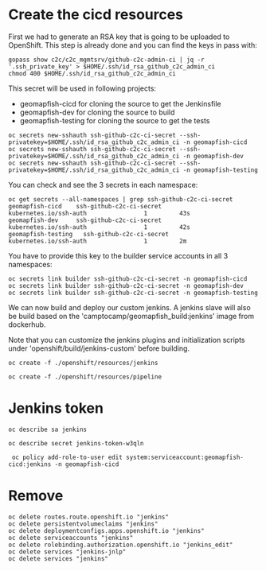# Create the cicd resources

First we had to generate an RSA key that is going to be uploaded to OpenShift.
This step is already done and you can find the keys in pass with:

```
gopass show c2c/c2c_mgmtsrv/github-c2c-admin-ci | jq -r '.ssh_private_key' > $HOME/.ssh/id_rsa_github_c2c_admin_ci
chmod 400 $HOME/.ssh/id_rsa_github_c2c_admin_ci
```

This secret will be used in following projects:

* geomapfish-cicd for cloning the source to get the Jenkinsfile
* geomapfish-dev for cloning the source to build
* geomapfish-testing for cloning the source to get the tests

```
oc secrets new-sshauth ssh-github-c2c-ci-secret --ssh-privatekey=$HOME/.ssh/id_rsa_github_c2c_admin_ci -n geomapfish-cicd
oc secrets new-sshauth ssh-github-c2c-ci-secret --ssh-privatekey=$HOME/.ssh/id_rsa_github_c2c_admin_ci -n geomapfish-dev
oc secrets new-sshauth ssh-github-c2c-ci-secret --ssh-privatekey=$HOME/.ssh/id_rsa_github_c2c_admin_ci -n geomapfish-testing
```

You can check and see the 3 secrets in each namespace:

```
oc get secrets --all-namespaces | grep ssh-github-c2c-ci-secret
geomapfish-cicd    ssh-github-c2c-ci-secret                                  kubernetes.io/ssh-auth                1         43s
geomapfish-dev     ssh-github-c2c-ci-secret                                  kubernetes.io/ssh-auth                1         42s
geomapfish-testing   ssh-github-c2c-ci-secret                                  kubernetes.io/ssh-auth                1         2m
```

You have to provide this key to the builder service accounts in all 3 namespaces:

```
oc secrets link builder ssh-github-c2c-ci-secret -n geomapfish-cicd
oc secrets link builder ssh-github-c2c-ci-secret -n geomapfish-dev
oc secrets link builder ssh-github-c2c-ci-secret -n geomapfish-testing
```

We can now build and deploy our custom jenkins.
A jenkins slave will also be build based on the 'camptocamp/geomapfish_build:jenkins' image from dockerhub.

Note that you can customize the jenkins plugins and initialization scripts under 'openshift/build/jenkins-custom'
before building.

```
oc create -f ./openshift/resources/jenkins
````

```
oc create -f ./openshift/resources/pipeline
````

# Jenkins token

```
oc describe sa jenkins
```

```
oc describe secret jenkins-token-w3qln
```

```
 oc policy add-role-to-user edit system:serviceaccount:geomapfish-cicd:jenkins -n geomapfish-cicd
```
# Remove

```
oc delete routes.route.openshift.io "jenkins"
oc delete persistentvolumeclaims "jenkins"
oc delete deploymentconfigs.apps.openshift.io "jenkins"
oc delete serviceaccounts "jenkins"
oc delete rolebinding.authorization.openshift.io "jenkins_edit"
oc delete services "jenkins-jnlp"
oc delete services "jenkins"
```
